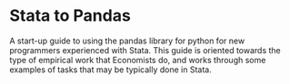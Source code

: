 # Stata to Pandas
A start-up guide to using the pandas library for python for new programmers experienced with Stata. 
This guide is oriented towards the type of empirical work that Economists do, and works through some examples of tasks that may be typically done in Stata. 
